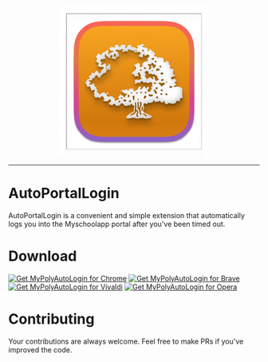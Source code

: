 <p align="center">
<img src="./assets/1024x1024.png" height="300" width="300">
</p>

***

# AutoPortalLogin

AutoPortalLogin is a convenient and simple extension that automatically logs you into the Myschoolapp portal after you've been timed out.

# Download

<a href="https://chromewebstore.google.com/detail/mypolyautologin/ogmnmfibodlmmehmoiemoakbapallbdi"><img src="https://img.shields.io/badge/Google%20Chrome-4285F4?style=for-the-badge&logo=GoogleChrome&logoColor=white" alt="Get MyPolyAutoLogin for Chrome"></a>
<a href="https://chromewebstore.google.com/detail/mypolyautologin/ogmnmfibodlmmehmoiemoakbapallbdi"><img src="https://img.shields.io/badge/Brave-FB542B?style=for-the-badge&logo=Brave&logoColor=white" alt="Get MyPolyAutoLogin for Brave"></a>
<a href="https://chromewebstore.google.com/detail/mypolyautologin/ogmnmfibodlmmehmoiemoakbapallbdi"><img src="https://img.shields.io/badge/Vivaldi-EF3939?style=for-the-badge&logo=Vivaldi&logoColor=white" alt="Get MyPolyAutoLogin for Vivaldi"></a>
<a href="https://chromewebstore.google.com/detail/mypolyautologin/ogmnmfibodlmmehmoiemoakbapallbdi"><img src="https://img.shields.io/badge/Opera-FF1B2D?style=for-the-badge&logo=Opera&logoColor=white" alt="Get MyPolyAutoLogin for Opera"></a>

# Contributing

Your contributions are always welcome. Feel free to make PRs if you've improved the code.
